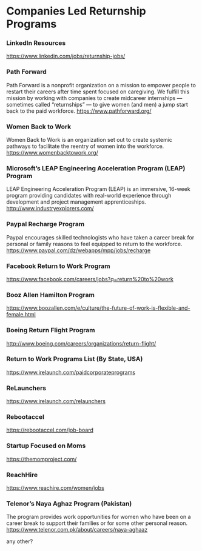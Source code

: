 # Companies Led Returnship Programs 

### LinkedIn Resources
https://www.linkedin.com/jobs/returnship-jobs/

### Path Forward
Path Forward is a nonprofit organization on a mission to empower people to restart their careers after time spent focused on caregiving. 
We fulfill this mission by working with companies to create midcareer internships — sometimes called “returnships” — to give women (and men) a jump start back to the paid workforce. 
https://www.pathforward.org/

### Women Back to Work
Women Back to Work is an organization set out to create systemic pathways to facilitate the reentry of women into the workforce.
https://www.womenbacktowork.org/

### Microsoft’s LEAP Engineering Acceleration Program (LEAP) Program
LEAP Engineering Acceleration Program (LEAP) is an immersive, 16-week program providing candidates with real-world experience through development and project management apprenticeships.
http://www.industryexplorers.com/

### Paypal Recharge Program
Paypal encourages skilled technologists who have taken a career break for personal or family reasons to feel equipped to return to the workforce. 
https://www.paypal.com/dz/webapps/mpp/jobs/recharge

### Facebook Return to Work Program
https://www.facebook.com/careers/jobs?q=return%20to%20work

### Booz Allen Hamilton Program
https://www.boozallen.com/e/culture/the-future-of-work-is-flexible-and-female.html

### Boeing Return Flight Program
http://www.boeing.com/careers/organizations/return-flight/ 

### Return to Work Programs List (By State, USA)
https://www.irelaunch.com/paidcorporateprograms

### ReLaunchers
https://www.irelaunch.com/relaunchers 

### Rebootaccel
https://rebootaccel.com/job-board 

### Startup Focused on Moms
https://themomproject.com/ 

 ### ReachHire
 https://www.reachire.com/women/jobs

### Telenor’s Naya Aghaz Program (Pakistan)
The program provides work opportunities for women who have been on a career break to support their families or for some other personal reason.
https://www.telenor.com.pk/about/careers/naya-aghaaz 

any other?
